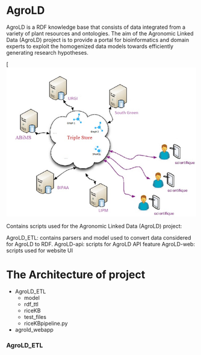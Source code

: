
# AgroLD

AgroLD is a RDF knowledge base that consists of data integrated from a variety of plant resources and ontologies. The aim of the Agronomic Linked Data (AgroLD) project is to provide a portal for bioinformatics and domain experts to exploit the homogenized data models towards efficiently generating research hypotheses.

[![graphique](img/Graphique1v2.png "Optional title")

Contains scripts used for the Agronomic Linked Data (AgroLD) project:

AgroLD_ETL: contains parsers and model used to convert data considered for AgroLD to RDF.
AgroLD-api: scripts for AgroLD API feature
AgroLD-web: scripts used for website UI



# The Architecture of project


- AgroLD_ETL
	- model
	- rdf_ttl
	- riceKB
	- test_files
	- riceKBpipeline.py
- agrold_webapp

### AgroLD_ETL
